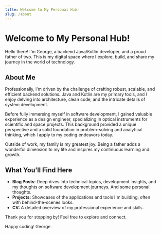 ```yaml
---
title: Welcome to My Personal Hub!
slug: /about
---
```


# Welcome to My Personal Hub!

Hello there! I'm George, a backend Java/Kotlin developer, and a proud father of two. This is my digital space where I explore, build, and share my journey in the world of technology.

## About Me

Professionally, I'm driven by the challenge of crafting robust, scalable, and efficient backend solutions. Java and Kotlin are my primary tools, and I enjoy delving into architecture, clean code, and the intricate details of system development.

Before fully immersing myself in software development, I gained valuable experience as a design engineer, specializing in optical instruments for scientific and space projects. This background provided a unique perspective and a solid foundation in problem-solving and analytical thinking, which I apply to my coding endeavors today.

Outside of work, my family is my greatest joy. Being a father adds a wonderful dimension to my life and inspires my continuous learning and growth.

## What You'll Find Here

*   **Blog Posts:** Deep dives into technical topics, development insights, and my thoughts on software development journeys. And some personal thoughts.
*   **Projects:** Showcases of the applications and tools I'm building, often with behind-the-scenes looks.
*   **CV:** A detailed overview of my professional experience and skills.

Thank you for stopping by! Feel free to explore and connect.

Happy coding!
George.
